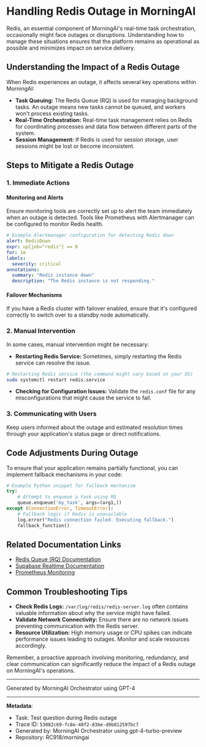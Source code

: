 # Handling Redis Outage in MorningAI

Redis, an essential component of MorningAI's real-time task orchestration, occasionally might face outages or disruptions. Understanding how to manage these situations ensures that the platform remains as operational as possible and minimizes impact on service delivery.

## Understanding the Impact of a Redis Outage

When Redis experiences an outage, it affects several key operations within MorningAI:

- **Task Queuing:** The Redis Queue (RQ) is used for managing background tasks. An outage means new tasks cannot be queued, and workers won't process existing tasks.
- **Real-Time Orchestration:** Real-time task management relies on Redis for coordinating processes and data flow between different parts of the system.
- **Session Management:** If Redis is used for session storage, user sessions might be lost or become inconsistent.

## Steps to Mitigate a Redis Outage

### 1. Immediate Actions

#### Monitoring and Alerts
Ensure monitoring tools are correctly set up to alert the team immediately when an outage is detected. Tools like Prometheus with Alertmanager can be configured to monitor Redis health.

```yaml
# Example Alertmanager configuration for detecting Redis down
alert: RedisDown
expr: up{job="redis"} == 0
for: 1m
labels:
  severity: critical
annotations:
  summary: "Redis instance down"
  description: "The Redis instance is not responding."
```

#### Failover Mechanisms
If you have a Redis cluster with failover enabled, ensure that it's configured correctly to switch over to a standby node automatically.

### 2. Manual Intervention

In some cases, manual intervention might be necessary:

- **Restarting Redis Service:** Sometimes, simply restarting the Redis service can resolve the issue.
  
```bash
# Restarting Redis service (the command might vary based on your OS)
sudo systemctl restart redis.service
```

- **Checking for Configuration Issues:** Validate the `redis.conf` file for any misconfigurations that might cause the service to fail.

### 3. Communicating with Users

Keep users informed about the outage and estimated resolution times through your application's status page or direct notifications.

## Code Adjustments During Outage

To ensure that your application remains partially functional, you can implement fallback mechanisms in your code:

```python
# Example Python snippet for fallback mechanism
try:
    # Attempt to enqueue a task using RQ
    queue.enqueue('my_task', args=(arg1,))
except (ConnectionError, TimeoutError):
    # Fallback logic if Redis is unavailable
    log.error("Redis connection failed. Executing fallback.")
    fallback_function()
```

## Related Documentation Links

- [Redis Queue (RQ) Documentation](https://python-rq.org/docs/)
- [Supabase Realtime Documentation](https://supabase.io/docs/guides/realtime)
- [Prometheus Monitoring](https://prometheus.io/docs/introduction/overview/)

## Common Troubleshooting Tips

- **Check Redis Logs:** `/var/log/redis/redis-server.log` often contains valuable information about why the service might have failed.
- **Validate Network Connectivity:** Ensure there are no network issues preventing communication with the Redis server.
- **Resource Utilization:** High memory usage or CPU spikes can indicate performance issues leading to outages. Monitor and scale resources accordingly.

Remember, a proactive approach involving monitoring, redundancy, and clear communication can significantly reduce the impact of a Redis outage on MorningAI's operations.

---
Generated by MorningAI Orchestrator using GPT-4

---

**Metadata**:
- Task: Test question during Redis outage
- Trace ID: `53082c69-fc8e-40f2-83be-d9b812597bc7`
- Generated by: MorningAI Orchestrator using gpt-4-turbo-preview
- Repository: RC918/morningai
